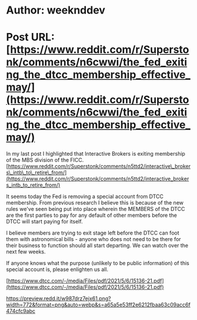 # Author: weeknddev
# Post URL: [https://www.reddit.com/r/Superstonk/comments/n6cwwi/the_fed_exiting_the_dtcc_membership_effective_may/](https://www.reddit.com/r/Superstonk/comments/n6cwwi/the_fed_exiting_the_dtcc_membership_effective_may/)


In my last post I highlighted that Interactive Brokers is exiting membership of the MBS division of the FICC. [https://www.reddit.com/r/Superstonk/comments/n5ttd2/interactive\_brokers\_intb\_to\_retire\_from/](https://www.reddit.com/r/Superstonk/comments/n5ttd2/interactive_brokers_intb_to_retire_from/)

It seems today the Fed is removing a special account from DTCC membership. From previous research I believe this is because of the new rules we've seen being put into place wherein the MEMBERS of the DTCC are the first parties to pay for any default of other members before the DTCC will start paying for itself. 

I believe members are trying to exit stage left before the DTCC can foot them with astronomical bills - anyone who does not need to be there for their business to function should all start departing. We can watch over the next few weeks.

If anyone knows what the purpose (unlikely to be public information) of this special account is, please enlighten us all.

[https://www.dtcc.com/-/media/Files/pdf/2021/5/6/15136-21.pdf](https://www.dtcc.com/-/media/Files/pdf/2021/5/6/15136-21.pdf)

https://preview.redd.it/w987drz7ejx61.png?width=772&format=png&auto=webp&s=a65a5e53ff2e6212fbaa63c09acc6f474cfc9abc